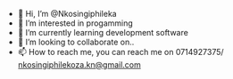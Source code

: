 - 👋 Hi, I’m @Nkosingiphileka
- 👀 I’m interested in progamming
- 🌱 I’m currently learning development software
- 💞️ I’m looking to collaborate on..
- 📫 How to reach me, you can reach me on 0714927375/ nkosingiphilekoza.kn@gmail.com

<!---
Nkosingiphileka/Nkosingiphileka is a ✨ special ✨ repository because its `README.md` (this file) appears on your GitHub profile.
You can click the Preview link to take a look at your changes.
--->
